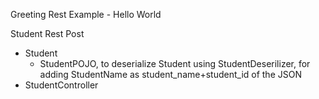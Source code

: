 Greeting Rest Example - Hello World

Student Rest Post
  - Student
      - StudentPOJO, to deserialize Student using StudentDeserilizer, for adding StudentName as student_name+student_id of the JSON
  - StudentController

